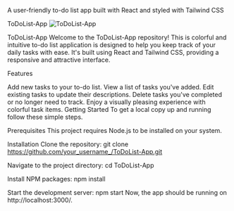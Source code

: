 A user-friendly to-do list app built with React and styled with Tailwind CSS

ToDoList-App
![ToDoList-App](https://github.com/ratheesh123/ToDoList-App/assets/30384619/7145627f-233a-4906-9649-d6005b74e7bf)

ToDoList-App
Welcome to the ToDoList-App repository! This is colorful and intuitive to-do list application is designed to help you keep track of your daily tasks with ease. It's built using React and Tailwind CSS, providing a responsive and attractive interface.

Features

Add new tasks to your to-do list.
View a list of tasks you've added.
Edit existing tasks to update their descriptions.
Delete tasks you've completed or no longer need to track.
Enjoy a visually pleasing experience with colorful task items.
Getting Started
To get a local copy up and running follow these simple steps.

Prerequisites
This project requires Node.js to be installed on your system.

Installation
Clone the repository: git clone https://github.com/your_username_/ToDoList-App.git

Navigate to the project directory: cd ToDoList-App

Install NPM packages: npm install

Start the development server: npm start Now, the app should be running on http://localhost:3000/.
